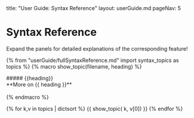 <frontmatter>
  title: "User Guide: Syntax Reference"
  layout: userGuide.md
  pageNav: 5
</frontmatter>

# Syntax Reference

<box type="info">
  Expand the panels for detailed explanations of the corresponding feature!
</box>

{% from "userGuide/fullSyntaxReference.md" import syntax_topics as topics %}
{% macro show_topic(filename, heading) %}
<div class={{heading}}>
  <markdown>##### {{heading}} </markdown>
  <include src="syntax/{{ filename }}.md#short" />
  <panel type="seamless" minimized>
    <div slot="header">
      <md>**More on {{ heading }}**</md>
    </div>
    <div class="indented">
      <include src="syntax/{{ filename }}.md" />
    </div>
  </panel>
</div>
<br/>
{% endmacro %}


{% for k,v in topics | dictsort %}
{{ show_topic( k, v[0]) }}
{% endfor %}
